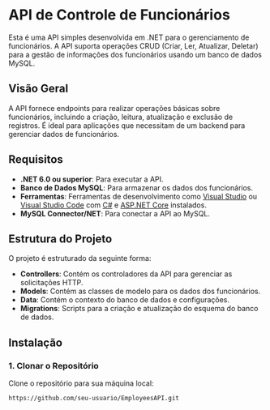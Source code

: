 # API de Controle de Funcionários

Esta é uma API simples desenvolvida em .NET para o gerenciamento de funcionários. A API suporta operações CRUD (Criar, Ler, Atualizar, Deletar) para a gestão de informações dos funcionários usando um banco de dados MySQL.

## Visão Geral

A API fornece endpoints para realizar operações básicas sobre funcionários, incluindo a criação, leitura, atualização e exclusão de registros. É ideal para aplicações que necessitam de um backend para gerenciar dados de funcionários.

## Requisitos

- **.NET 6.0 ou superior**: Para executar a API.
- **Banco de Dados MySQL**: Para armazenar os dados dos funcionários.
- **Ferramentas**: Ferramentas de desenvolvimento como [Visual Studio](https://visualstudio.microsoft.com/) ou [Visual Studio Code](https://code.visualstudio.com/) com [C#](https://docs.microsoft.com/en-us/dotnet/csharp/) e [ASP.NET Core](https://docs.microsoft.com/en-us/aspnet/core/) instalados.
- **MySQL Connector/NET**: Para conectar a API ao MySQL.

## Estrutura do Projeto

O projeto é estruturado da seguinte forma:

- **Controllers**: Contém os controladores da API para gerenciar as solicitações HTTP.
- **Models**: Contém as classes de modelo para os dados dos funcionários.
- **Data**: Contém o contexto do banco de dados e configurações.
- **Migrations**: Scripts para a criação e atualização do esquema do banco de dados.

## Instalação

### 1. Clonar o Repositório

Clone o repositório para sua máquina local:

```bash
https://github.com/seu-usuario/EmployeesAPI.git
